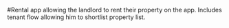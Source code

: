 #Rental app allowing the landlord to rent their property on the app. Includes tenant flow allowing him to shortlist property list.
